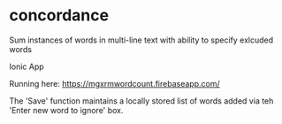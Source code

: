 # concordance
Sum instances of words in multi-line text with ability to specify exlcuded words

Ionic App

Running here: 
https://mgxrmwordcount.firebaseapp.com/

The 'Save' function maintains a locally stored list of words added via teh 'Enter new word to ignore' box.
